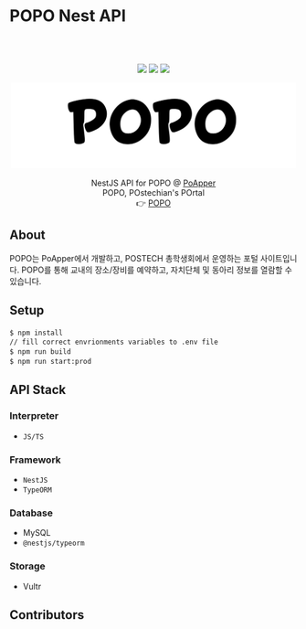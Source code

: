 # POPO Nest API

<br />
<br />

<p align="center">
<img src="https://img.shields.io/badge/node-%3E%3D14.16-brightgreen" />
<img src="https://img.shields.io/badge/npm-%3E%3D7.20-brightgreen" />
<img src="https://img.shields.io/badge/nestjs-8.0.6-df234d?logo=nestjs"/>
</p>


<p align="center">
  <a href="http://popo.postech.ac.kr">
    <img src="https://raw.githubusercontent.com/PoApper/POPO-nest-api/master/assets/popo.svg" alt="Logo" height="150">
  </a>
  <p align="center">
    NestJS API for POPO @ <a href="https://github.com/PoApper">PoApper</a>
    <br />
    POPO, POstechian's POrtal
    <br />
    👉 <a href="http://popo.postech.ac.kr">POPO</a>
  </p>
</p>

## About

POPO는 PoApper에서 개발하고, POSTECH 총학생회에서 운영하는 포털 사이트입니다. POPO를 통해 교내의 장소/장비를 예약하고, 자치단체 및 동아리 정보를 열람할 수 있습니다.


## Setup

``` bash
$ npm install
// fill correct envrionments variables to .env file
$ npm run build
$ npm run start:prod
```

## API Stack

### Interpreter

- `JS/TS`

### Framework

- `NestJS`
- `TypeORM`

### Database

- MySQL
- `@nestjs/typeorm`

### Storage

- Vultr

## Contributors

